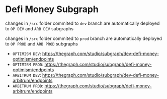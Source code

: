 # Defi Money Subgraph

changes in `/src` folder commited to `dev` branch are automatically deployed to `OP DEV` and `ARB DEV` subgraphs

changes in `/src` folder commited to `prod` branch are automatically deployed to `OP PROD` and `ARB PROD` subgraphs

- `OPTIMISM DEV`: https://thegraph.com/studio/subgraph/dev-defi-money-optimism/endpoints
- `OPTIMISM PROD`: https://thegraph.com/studio/subgraph/defi-money-optimism/endpoints
- `ARBITRUM DEV`: https://thegraph.com/studio/subgraph/dev-defi-money-arbitrum/endpoints
- `ARBITRUM PROD`: https://thegraph.com/studio/subgraph/defi-money-arbitrum/endpoints
